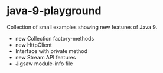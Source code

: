 # java-9-playground

Collection of small examples showing new features of Java 9.

- new Collection factory-methods
- new HttpClient
- Interface with private method
- new Stream API features
- Jigsaw module-info file
